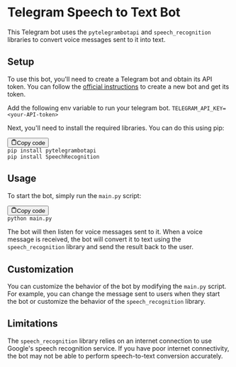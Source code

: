 # Telegram Speech to Text Bot

This Telegram bot uses the `pytelegrambotapi` and `speech_recognition` libraries to convert voice messages sent to it into text.

## Setup

To use this bot, you'll need to create a Telegram bot and obtain its API token. You can follow the [official instructions](https://core.telegram.org/bots#creating-a-new-bot) to create a new bot and get its token.

Add the following env variable to run your telegram bot. `TELEGRAM_API_KEY=<your-API-token>`

Next, you'll need to install the required libraries. You can do this using pip:

<pre><div class="bg-black rounded-md mb-4"><div class="flex items-center relative text-gray-200 bg-gray-800 px-4 py-2 text-xs font-sans justify-between rounded-t-md"><button class="flex ml-auto gap-2"><svg stroke="currentColor" fill="none" stroke-width="2" viewBox="0 0 24 24" stroke-linecap="round" stroke-linejoin="round" class="h-4 w-4" height="1em" width="1em" xmlns="http://www.w3.org/2000/svg"><path d="M16 4h2a2 2 0 0 1 2 2v14a2 2 0 0 1-2 2H6a2 2 0 0 1-2-2V6a2 2 0 0 1 2-2h2"></path><rect x="8" y="2" width="8" height="4" rx="1" ry="1"></rect></svg>Copy code</button></div><div class="p-4 overflow-y-auto"><code class="!whitespace-pre hljs">pip install pytelegrambotapi
pip install SpeechRecognition
</code></div></div></pre>

## Usage

To start the bot, simply run the `main.py` script:

<pre><div class="bg-black rounded-md mb-4"><div class="flex items-center relative text-gray-200 bg-gray-800 px-4 py-2 text-xs font-sans justify-between rounded-t-md"><button class="flex ml-auto gap-2"><svg stroke="currentColor" fill="none" stroke-width="2" viewBox="0 0 24 24" stroke-linecap="round" stroke-linejoin="round" class="h-4 w-4" height="1em" width="1em" xmlns="http://www.w3.org/2000/svg"><path d="M16 4h2a2 2 0 0 1 2 2v14a2 2 0 0 1-2 2H6a2 2 0 0 1-2-2V6a2 2 0 0 1 2-2h2"></path><rect x="8" y="2" width="8" height="4" rx="1" ry="1"></rect></svg>Copy code</button></div><div class="p-4 overflow-y-auto"><code class="!whitespace-pre hljs">python main.py
</code></div></div></pre>

The bot will then listen for voice messages sent to it. When a voice message is received, the bot will convert it to text using the `speech_recognition` library and send the result back to the user.

## Customization

You can customize the behavior of the bot by modifying the `main.py` script. For example, you can change the message sent to users when they start the bot or customize the behavior of the `speech_recognition` library.

## Limitations

The `speech_recognition` library relies on an internet connection to use Google's speech recognition service. If you have poor internet connectivity, the bot may not be able to perform speech-to-text conversion accurately.
